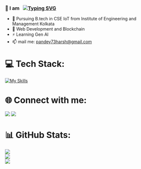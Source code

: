 ### 👋 I am &nbsp; [![Typing SVG](https://readme-typing-svg.demolab.com?font=Poppins&weight=700&size=38&pause=1000&color=03F7C3&multiline=true&random=false&width=435&height=44&lines=HARSH+PANDEY)](https://git.io/typing-svg)
- 🌱 Pursuing B.tech in CSE IoT from Institute of Engineering and Management Kolkata
- 🔭 Web Development and Blockchain
- ⚡ Learning Gen AI
- 📫 mail me: pandey73harsh@gmail.com

# 💻 Tech Stack:
[![My Skills](https://skillicons.dev/icons?i=js,html,css,nextjs,nodejs,react,redux,tailwind,ts,vscode,c,cpp,figma,git,ps)](https://skillicons.dev)

# 🌐 Connect with me: 
<p align="left"><a href="https://linkedin.com/in/harsh3dev"><img src="https://skillicons.dev/icons?i=linkedin" /></a> <a href="https://x.com/harsh3dev"><img src="https://skillicons.dev/icons?i=twitter" /></a> </p>


# 📊 GitHub Stats:
![](https://github-readme-stats.vercel.app/api?username=harsh3dev&theme=dark&hide_border=false&include_all_commits=false&count_private=false)<br/>
![](https://github-readme-stats.vercel.app/api/top-langs/?username=harsh3dev&theme=blue-green&hide_border=false&include_all_commits=true&count_private=true) <br/>
![](https://github-readme-streak-stats.herokuapp.com/?user=harsh3dev&theme=blue-green&hide_border=false)


<!-- Proudly created with GPRM ( https://gprm.itsvg.in ) -->

